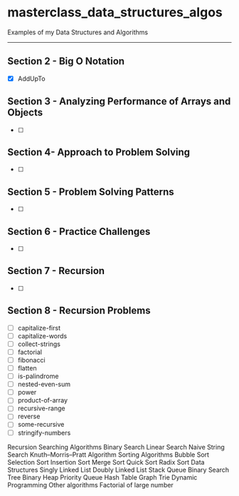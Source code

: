 # masterclass_data_structures_algos
Examples of my Data Structures and Algorithms

---

## Section 2 - Big O Notation
* [x] AddUpTo

## Section 3 - Analyzing Performance of Arrays and Objects
* [ ] 

## Section 4- Approach to Problem Solving
* [ ] 

## Section 5 - Problem Solving Patterns
* [ ]

## Section 6 - Practice Challenges
* [ ]

## Section 7 - Recursion
* [ ]

## Section 8 - Recursion Problems
* [ ] capitalize-first
* [ ] capitalize-words
* [ ] collect-strings
* [ ] factorial
* [ ] fibonacci
* [ ] flatten
* [ ] is-palindrome
* [ ] nested-even-sum
* [ ] power
* [ ] product-of-array
* [ ] recursive-range
* [ ] reverse
* [ ] some-recursive
* [ ] stringify-numbers

Recursion
Searching Algorithms
Binary Search
Linear Search
Naive String Search
Knuth–Morris–Pratt Algorithm
Sorting Algorithms
Bubble Sort
Selection Sort
Insertion Sort
Merge Sort
Quick Sort
Radix Sort
Data Structures
Singly Linked List
Doubly Linked List
Stack
Queue
Binary Search Tree
Binary Heap
Priority Queue
Hash Table
Graph
Trie
Dynamic Programming
Other algorithms
Factorial of large number